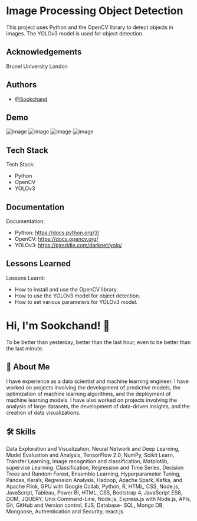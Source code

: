 
# Image Processing Object Detection

This project uses Python and the OpenCV library to detect objects in images. The YOLOv3 model is used for object detection.

## Acknowledgements

Brunel University London
## Authors

- [@Sookchand](https://github.com/Sookchand)


## Demo

![image](https://user-images.githubusercontent.com/34344439/210008158-db88a5f1-e795-4700-9618-eaec752ca8b0.png)
![image](https://user-images.githubusercontent.com/34344439/210008421-b42ab451-b29a-4a61-907c-9b6190b61a0b.png)
![image](https://user-images.githubusercontent.com/34344439/210008531-b2ce1d1a-1f43-4f77-8961-947a32177d65.png)
![image](https://user-images.githubusercontent.com/34344439/210008628-32e20205-2fff-46a6-81ba-dbe1067a933e.png)


## Tech Stack

Tech Stack:
- Python
- OpenCV 
- YOLOv3
## Documentation

Documentation: 
- Python: https://docs.python.org/3/
- OpenCV: https://docs.opencv.org/
- YOLOv3: https://pjreddie.com/darknet/yolo/
## Lessons Learned
Lessons Learnt:
- How to install and use the OpenCV library.
- How to use the YOLOv3 model for object detection.
- How to set various parameters for YOLOv3 model.
# Hi, I'm Sookchand! 👋
To be better than yesterday, better than the last hour, even to be better than the last
minute.

## 🚀 About Me
I have experience as a data scientist and machine learning engineer. I have worked on
projects involving the development of predictive models, the optimization of machine
learning algorithms, and the deployment of machine learning models. I have also worked on
projects involving the analysis of large datasets, the development of data-driven insights,
and the creation of data visualizations.

## 🛠 Skills
Data Exploration and Visualization, Neural Network and Deep Learning, Model Evaluation
and Analysis, TensorFlow 2.0, NumPy, Scikit Learn, Transfer Learning, Image recognition and
classification, Matplotlib, supervise Learning: Classification, Regression and Time Series,
Decision Trees and Random Forest, Ensemble Learning, Hyperparameter Tuning, Pandas,
Kera’s, Regression Analysis, Hadoop, Apache Spark, Kafka, and Apache Flink, GPU with
Google Collab, Python, R, HTML, CSS, Node.js, JavaScript, Tableau, Power BI, HTML, CSS,
Bootstrap 4, JavaScript ES6, DOM, JQUERY, Unix Command-Line, Node.js, Express.js with Node.js,
APIs, Git, GitHub and Version control, EJS, Database- SQL, Mongo DB, Mongoose, Authentication and
Security, react.js

